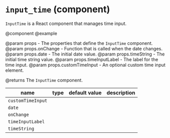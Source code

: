 `input_time` (component)
========================

`InputTime` is a React component that manages time input.

@component
@example
<InputTime timeString="12:00" />

@param props - The properties that define the `InputTime` component.
@param props.onChange - Function that is called when the date changes.
@param props.date - The initial date value.
@param props.timeString - The initial time string value.
@param props.timeInputLabel - The label for the time input.
@param props.customTimeInput - An optional custom time input element.

@returns The `InputTime` component.

| name  | type  | default value  | description  |
|---|---|---|---|
|`customTimeInput`||||
|`date`||||
|`onChange`||||
|`timeInputLabel`||||
|`timeString`||||